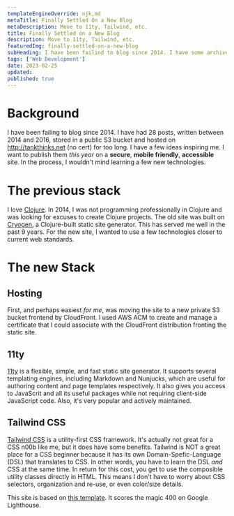 ```yaml
---
templateEngineOverride: njk,md
metaTitle: Finally Settled On a New Blog
metaDescription: Move to 11ty, Tailwind, etc.
title: Finally Settled on a New Blog
description: Move to 11ty, Tailwind, etc.
featuredImg: finally-settled-on-a-new-blog
subHeading: I have been failind to blog since 2014. I have some archives in an old static site generator. This year I want to get to know CSS, specifically TailwindCSS, and some other Web Stack Tools.
tags: ['Web Development']
date: 2023-02-25
updated:
published: true
---
```


<div class="col-start-3 col-end-9">

# Background

I have been failing to blog since 2014. I have had 28 posts, written between 2014 and 2016, stored in a public S3 bucket and hosted on http://tankthinks.net (no cert) for too long. I have a few ideas inspiring me. I want to publish them _this year_ on a **secure**, **mobile friendly**, **accessible** site. In the process, I wouldn't mind learning a few new technologies.

# The previous stack

I love [Clojure](https://clojure.org). In 2014, I was not programming professionally in Clojure and was looking for excuses to create Clojure projects. The old site was built on [Cryogen](http://cryogenweb.org/), a Clojure-built static site generator. This has served me well in the past 9 years. For the new site, I wanted to use a few technologies closer to current web standards.

# The new Stack

## Hosting

First, and perhaps easiest _for me_, was moving the site to a new private S3 bucket frontend by CloudFront. I used AWS ACM to create and manage a certificate that I could associate with the CloudFront distribution fronting the static site.

## 11ty

[11ty](https://www.11ty.dev/) is a flexible, simple, and fast static site generator. It supports several templating engines, including Markdown and Nunjucks, which are useful for authoring content and page templates respectively. It also gives you access to JavaScrit and all its useful packages while not requiring client-side JavaScript code. Also, it's very popular and actively maintained.

## Tailwind CSS

[Tailwind CSS](https://tailwindcss.com/) is a utility-first CSS framework. It's actually not great for a CSS n00b like me, but it does have some benefits. Tailwind is NOT a great place for a CSS beginner because it has its own Domain-Spefic-Language (DSL) that translates to CSS. In other words, you have to learn the DSL _and_ CSS at the same time. In return for this cost, you get to use the composible utility classes directly in HTML. This means I don't have to worry about CSS selectors, organization and re-use, or even color/size details.

<div class="col-start-3 col-end-9">

This site is based on [this template](https://github.com/kailoon/kailoon.com). It scores the magic 400 on Google Lighthouse.

</div>
